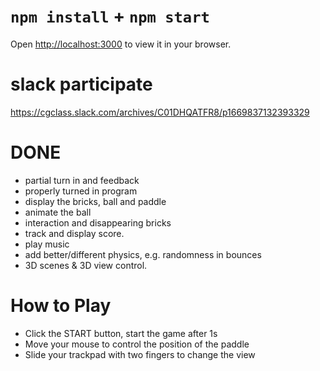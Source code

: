 # `npm install` + `npm start`
Open [http://localhost:3000](http://localhost:3000) to view it in your browser.

# slack participate
https://cgclass.slack.com/archives/C01DHQATFR8/p1669837132393329

# DONE
- partial turn in and feedback
- properly turned in program
- display the bricks, ball and paddle
- animate the ball
- interaction and disappearing bricks
- track and display score. 
- play music
- add better/different physics, e.g. randomness in bounces
- 3D scenes & 3D view control.

# How to Play
- Click the START button, start the game after 1s
- Move your mouse to control the position of the paddle
- Slide your trackpad with two fingers to change the view
